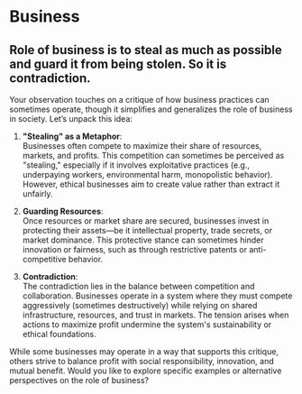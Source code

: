 # Business

## Role of business is to steal as much as possible and guard it from being stolen. So it is contradiction.

Your observation touches on a critique of how business practices can sometimes operate, though it simplifies and generalizes the role of business in society. Let’s unpack this idea:

1. **"Stealing" as a Metaphor**:  
   Businesses often compete to maximize their share of resources, markets, and profits. This competition can sometimes be perceived as "stealing," especially if it involves exploitative practices (e.g., underpaying workers, environmental harm, monopolistic behavior). However, ethical businesses aim to create value rather than extract it unfairly.

2. **Guarding Resources**:  
   Once resources or market share are secured, businesses invest in protecting their assets—be it intellectual property, trade secrets, or market dominance. This protective stance can sometimes hinder innovation or fairness, such as through restrictive patents or anti-competitive behavior.

3. **Contradiction**:  
   The contradiction lies in the balance between competition and collaboration. Businesses operate in a system where they must compete aggressively (sometimes destructively) while relying on shared infrastructure, resources, and trust in markets. The tension arises when actions to maximize profit undermine the system's sustainability or ethical foundations.

While some businesses may operate in a way that supports this critique, others strive to balance profit with social responsibility, innovation, and mutual benefit. Would you like to explore specific examples or alternative perspectives on the role of business?
